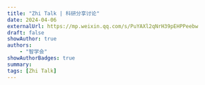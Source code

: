 ```yaml
---
title: "Zhi Talk | 科研分享讨论"
date: 2024-04-06
externalUrl: https://mp.weixin.qq.com/s/PuYAXl2qNrH39pEHPPeebw
draft: false
showAuthor: true
authors:
    - "智学会"
showAuthorBadges: true
summary: 
tags: [Zhi Talk]
---
```

